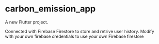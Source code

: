 # carbon_emission_app

A new Flutter project.

Connected with Firebase Firestore to store and retrive user history. Modify with your own firebase credentials to use your own Firebase firestore

